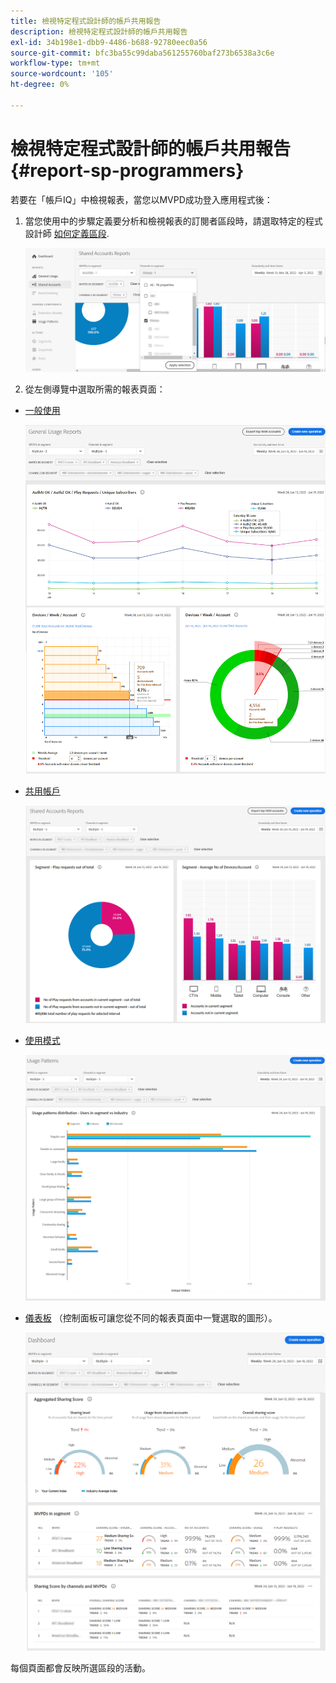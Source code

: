 ```yaml
---
title: 檢視特定程式設計師的帳戶共用報告
description: 檢視特定程式設計師的帳戶共用報告
exl-id: 34b198e1-dbb9-4486-b688-92780eec0a56
source-git-commit: bfc3ba55c99daba561255760baf273b6538a3c6e
workflow-type: tm+mt
source-wordcount: '105'
ht-degree: 0%

---
```


# 檢視特定程式設計師的帳戶共用報告 {#report-sp-programmers}

若要在「帳戶IQ」中檢視報表，當您以MVPD成功登入應用程式後：

1. 當您使用中的步驟定義要分析和檢視報表的訂閱者區段時，請選取特定的程式設計師 [如何定義區段](/help/AccountIQ/howto-select-segment-timeframe.md).

   ![選取頻道](assets/programmer-selection.png)


1. 從左側導覽中選取所需的報表頁面：

* [一般使用](/help/AccountIQ/general-usage-reports.md)

   ![](assets/specific-mvpd-gen-usage.png)
* [共用帳戶](/help/AccountIQ/shared-acc-reports.md)

   ![](assets/specific-mvpd-shared-acc.png)
* [使用模式](/help/AccountIQ/usage-patterns.md)

   ![](assets/specific-mvpd-usage-pattern.png)

* [儀表板](/help/AccountIQ/dashboard.md) （控制面板可讓您從不同的報表頁面中一覽選取的圖形）。

   ![](assets/specific-mvpd-dashboard.png)

每個頁面都會反映所選區段的活動。
